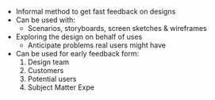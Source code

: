 - Informal method to get fast feedback on designs
- Can be used with:
	- Scenarios, storyboards, screen sketches & wireframes
- Exploring the design on behalf of uses
	- Anticipate problems real users might have
- Can be used for early feedback form:
	1. Design team
	2. Customers
	3. Potential users
	4. Subject Matter Expe